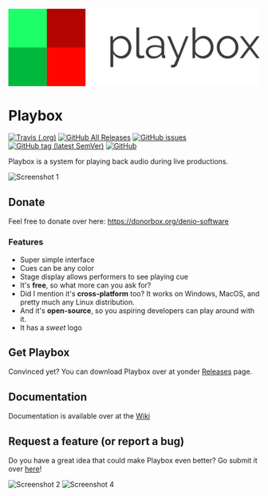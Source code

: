 ![Playbox logo](https://raw.githubusercontent.com/cjdenio/playbox/master/img/logo_dark_small.png)
# Playbox

[![Travis (.org)](https://img.shields.io/travis/cjdenio/playbox.svg)](https://travis-ci.org/cjdenio/playbox)
[![GitHub All Releases](https://img.shields.io/github/downloads/cjdenio/playbox/total.svg)](https://github.com/cjdenio/playbox/releases)
[![GitHub issues](https://img.shields.io/github/issues/cjdenio/playbox.svg)](https://github.com/cjdenio/playbox/issues)
[![GitHub tag (latest SemVer)](https://img.shields.io/github/tag/cjdenio/playbox.svg?label=version)](https://github.com/cjdenio/playbox/releases/latest)
[![GitHub](https://img.shields.io/github/license/cjdenio/playbox.svg)](https://github.com/cjdenio/playbox/blob/master/LICENSE)

Playbox is a system for playing back audio during live productions.

![Screenshot 1](https://github.com/cjdenio/playbox/wiki/img/playbox-1.jpg)

## Donate
Feel free to donate over here: https://donorbox.org/denio-software

### Features
- Super simple interface
- Cues can be any color
- Stage display allows performers to see playing cue
- It's **free**, so what more can you ask for?
- Did I mention it's **cross-platform** too? It works on Windows, MacOS, and pretty much any Linux distribution.
- And it's **open-source**, so you aspiring developers can play around with it.
- It has a *sweet* logo

## Get Playbox

Convinced yet? You can download Playbox over at yonder [Releases](https://github.com/cjdenio/playbox/releases/latest) page. 

## Documentation

Documentation is available over at the [Wiki](https://github.com/cjdenio/playbox/wiki)

## Request a feature (or report a bug)

Do you have a great idea that could make Playbox even better? Go submit it over [here](https://github.com/cjdenio/playbox/issues/new)!

![Screenshot 2](https://github.com/cjdenio/playbox/wiki/img/playbox-3.jpg)
![Screenshot 4](https://github.com/cjdenio/playbox/wiki/img/playbox-4.jpg)
